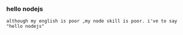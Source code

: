 ### hello nodejs
    although my english is poor ,my node skill is poor. i've to say 
    "hello nodejs"